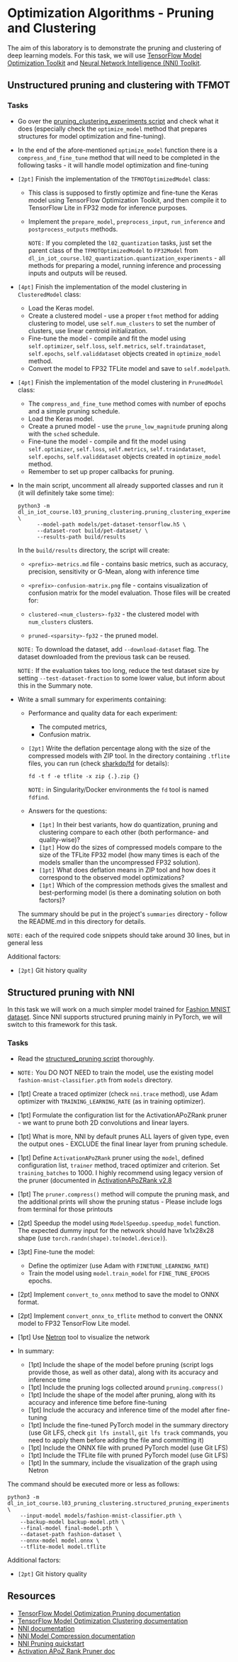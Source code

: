 # Optimization Algorithms - Pruning and Clustering

The aim of this laboratory is to demonstrate the pruning and clustering of deep learning models.
For this task, we will use [TensorFlow Model Optimization Toolkit](https://github.com/tensorflow/model-optimization) and [Neural Network Intelligence (NNI) Toolkit](https://github.com/microsoft/nni).

## Unstructured pruning and clustering with TFMOT

### Tasks

* Go over the [pruning_clustering_experiments script](pruning_clustering_experiments.py) and check what it does (especially check the `optimize_model` method that prepares structures for model optimization and fine-tuning).
* In the end of the afore-mentioned `optimize_model` function there is a `compress_and_fine_tune` method that will need to be completed in the following tasks - it will handle model optimization and fine-tuning
* `[2pt]` Finish the implementation of the `TFMOTOptimizedModel` class:

    * This class is supposed to firstly optimize and fine-tune the Keras model using TensorFlow Optimization Toolkit, and then compile it to TensorFlow Lite in FP32 mode for inference purposes.
    * Implement the `prepare_model`, `preprocess_input`, `run_inference` and `postprocess_outputs` methods.

      `NOTE:` If you completed the `l02_quantization` tasks, just set the parent class of the `TFMOTOptimizedModel` to `FP32Model` from `dl_in_iot_course.l02_quantization.quantization_experiments` - all methods for preparing a model, running inference and processing inputs and outputs will be reused.
* `[4pt]` Finish the implementation of the model clustering in `ClusteredModel` class:

    * Load the Keras model.
    * Create a clustered model - use a proper `tfmot` method for adding clustering to model, use `self.num_clusters` to set the number of clusters, use linear centroid initialization.
    * Fine-tune the model - compile and fit the model using `self.optimizer`, `self.loss`, `self.metrics`, `self.traindataset`, `self.epochs`, `self.validdataset` objects created in `optimize_model` method.
    * Convert the model to FP32 TFLite model and save to `self.modelpath`.
* `[4pt]` Finish the implementation of the model clustering in `PrunedModel` class:

    * The `compress_and_fine_tune` method comes with number of epochs and a simple pruning schedule.
    * Load the Keras model.
    * Create a pruned model - use the `prune_low_magnitude` pruning along with the `sched` schedule.
    * Fine-tune the model - compile and fit the model using `self.optimizer`, `self.loss`, `self.metrics`, `self.traindataset`, `self.epochs`, `self.validdataset` objects created in `optimize_model` method.
    * Remember to set up proper callbacks for pruning.

* In the main script, uncomment all already supported classes and run it (it will definitely take some time):

  ```
  python3 -m dl_in_iot_course.l03_pruning_clustering.pruning_clustering_experiments \
        --model-path models/pet-dataset-tensorflow.h5 \
        --dataset-root build/pet-dataset/ \
        --results-path build/results
  ```

  In the `build/results` directory, the script will create:

    * `<prefix>-metrics.md` file - contains basic metrics, such as accuracy, precision, sensitivity or G-Mean, along with inference time
    * `<prefix>-confusion-matrix.png` file - contains visualization of confusion matrix for the model evaluation.
  Those files will be created for:

    * `clustered-<num_clusters>-fp32` - the clustered model with `num_clusters` clusters.
    * `pruned-<sparsity>-fp32` - the pruned model.

  `NOTE:` To download the dataset, add `--download-dataset` flag.
  The dataset downloaded from the previous task can be reused.

  `NOTE:` If the evaluation takes too long, reduce the test dataset size by setting `--test-dataset-fraction` to some lower value, but inform about this in the Summary note.

* Write a small summary for experiments containing:

    * Performance and quality data for each experiment:

        * The computed metrics,
        * Confusion matrix.
    * `[2pt]` Write the deflation percentage along with the size of the compressed models with ZIP tool.
       In the directory containing `.tflite` files, you can run (check [sharkdp/fd](https://github.com/sharkdp/fd) for details):

          fd -t f -e tflite -x zip {.}.zip {}

      `NOTE:` in Singularity/Docker environments the `fd` tool is named `fdfind`.
    * Answers for the questions:

        * `[1pt]` In their best variants, how do quantization, pruning and clustering compare to each other (both performance- and quality-wise)?
        * `[1pt]` How do the sizes of compressed models compare to the size of the TFLite FP32 model (how many times is each of the models smaller than the uncompressed FP32 solution).
        * `[1pt]` What does deflation means in ZIP tool and how does it correspond to the observed model optimizations?
        * `[1pt]` Which of the compression methods gives the smallest and best-performing model (is there a dominating solution on both factors)?

  The summary should be put in the project's `summaries` directory - follow the README.md in this directory for details.


`NOTE:` each of the required code snippets should take around 30 lines, but in general less

Additional factors:

* `[2pt]` Git history quality

## Structured pruning with NNI

In this task we will work on a much simpler model trained for [Fashion MNIST dataset](https://github.com/zalandoresearch/fashion-mnist).
Since NNI supports structured pruning mainly in PyTorch, we will switch to this framework for this task.

### Tasks

* Read the [structured_pruning script](structured_pruning_experiments.py) thoroughly.
* `NOTE:` You DO NOT NEED to train the model, use the existing model `fashion-mnist-classifier.pth` from `models` directory.
* [1pt] Create a traced optimizer (check `nni.trace` method), use Adam optimizer with `TRAINING_LEARNING_RATE` (as in training optimizer).
* [1pt] Formulate the configuration list for the ActivationAPoZRank pruner - we want to prune both 2D convolutions and linear layers.
* [1pt] What is more, NNI by default prunes ALL layers of given type, even the output ones - EXCLUDE the final linear layer from pruning schedule.
* [1pt] Define `ActivationAPoZRank` pruner using the `model`, defined configuration list, `trainer` method, traced optimizer and criterion. Set `training_batches` to 1000. I highly recommend using legacy version of the pruner (documented in [ActivationAPoZRank v2.8](https://nni.readthedocs.io/en/v2.8/reference/compression/pruner.html#activation-apoz-rank-pruner)
* [1pt] The `pruner.compress()` method will compute the pruning mask, and the additional prints will show the pruning status - Please include logs from terminal for those printouts
* [2pt] Speedup the model using `ModelSpeedup.speedup_model` function. The expected dummy input for the network should have 1x1x28x28 shape (use `torch.randn(shape).to(model.device)`).
* [3pt] Fine-tune the model:

    * Define the optimizer (use Adam with `FINETUNE_LEARNING_RATE`)
    * Train the model using `model.train_model` for `FINE_TUNE_EPOCHS` epochs.
* [2pt] Implement `convert_to_onnx` method to save the model to ONNX format.
* [2pt] Implement `convert_onnx_to_tflite` method to convert the ONNX model to FP32 TensorFlow Lite model.
* [1pt] Use [Netron](https://github.com/lutzroeder/netron) tool to visualize the network
* In summary:
    * [1pt] Include the shape of the model before pruning (script logs provide those, as well as other data), along with its accuracy and inference time
    * [1pt] Include the pruning logs collected around `pruning.compress()`
    * [1pt] Include the shape of the model after pruning, along with its accuracy and inference time before fine-tuning
    * [1pt] Include the accuracy and inference time of the model after fine-tuning
    * [1pt] Include the fine-tuned PyTorch model in the summary directory (use Git LFS, check `git lfs install`, `git lfs track` commands, you need to apply them before adding the file and committing it)
    * [1pt] Include the ONNX file with pruned PyTorch model (use Git LFS)
    * [1pt] Include the TFLite file with pruned PyTorch model (use Git LFS)
    * [1pt] In the summary, include the visualization of the graph using Netron

The command should be executed more or less as follows:

```
python3 -m dl_in_iot_course.l03_pruning_clustering.structured_pruning_experiments \
    --input-model models/fashion-mnist-classifier.pth \
    --backup-model backup-model.pth \
    --final-model final-model.pth \
    --dataset-path fashion-dataset \
    --onnx-model model.onnx \
    --tflite-model model.tflite
```

Additional factors:

* `[2pt]` Git history quality

## Resources

* [TensorFlow Model Optimization Pruning documentation](https://www.tensorflow.org/model_optimization/guide/pruning)
* [TensorFlow Model Optimization Clustering documentation](https://www.tensorflow.org/model_optimization/guide/clustering)
* [NNI documentation](https://nni.readthedocs.io/en/stable/)
* [NNI Model Compression documentation](https://nni.readthedocs.io/en/stable/compression/overview.html)
* [NNI Pruning quickstart](https://nni.readthedocs.io/en/stable/tutorials/pruning_quick_start_mnist.html)
* [Activation APoZ Rank Pruner doc](https://nni.readthedocs.io/en/v2.8/reference/compression/pruner.html#activation-apoz-rank-pruner)
